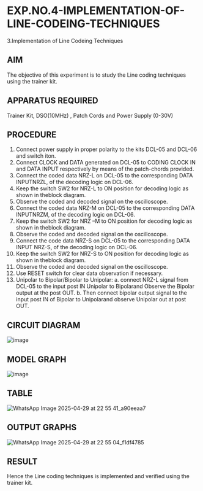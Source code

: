 # EXP.NO.4-IMPLEMENTATION-OF-LINE-CODEING-TECHNIQUES

3.Implementation of Line Codeing Techniques 
  
## AIM    
 The objective of this experiment is to study the Line coding techniques using the trainer kit. 
## APPARATUS REQUIRED
Trainer Kit, DSO(10MHz) , Patch Cords and Power Supply (0-30V)   
## PROCEDURE
1. Connect power supply in proper polarity to the kits DCL-05 and DCL-06 and switch iton. 
2. Connect CLOCK and DATA generated on DCL-05 to CODING CLOCK IN and 
DATA INPUT respectively by means of the patch-chords provided. 
3. Connect the coded data NRZ-L on DCL-05 to the corresponding DATA INPUTNRZL, of 
the decoding logic on DCL-06. 
4. Keep the switch SW2 for NRZ-L to ON position for decoding logic as shown in theblock 
diagram. 
5. Observe the coded and decoded signal on the oscilloscope. 
6. Connect the coded data NRZ-M on DCL-05 to the corresponding DATA INPUTNRZM, of 
the decoding logic on DCL-06. 
7. Keep the switch SW2 for NRZ –M to ON position for decoding logic as shown in theblock 
diagram. 
8. Observe the coded and decoded signal on the oscilloscope. 
9. Connect the code data NRZ-S on DCL-05 to the corresponding DATA INPUT NRZ-S, of 
the decoding logic on DCL-06. 
10. Keep the switch SW2 for NRZ-S to ON position for decoding logic as shown in theblock 
diagram. 
11. Observe the coded and decoded signal on the oscilloscope. 
12. Use RESET switch for clear data observation if necessary. 
13. Unipolar to Bipolar/Bipolar to Unipolar: 
a. connect NRZ-L signal from DCL-05 to the input post IN Unipolar to Bipolarand 
Observe the Bipolar output at the post OUT. 
b. Then connect bipolar output signal to the input post IN of Bipolar to Unipolarand 
observe Unipolar out at post OUT.
## CIRCUIT DIAGRAM
![image](https://github.com/user-attachments/assets/01794019-4b6f-45a2-ac34-4f371a9afa2b)
## MODEL GRAPH
![image](https://github.com/user-attachments/assets/a6a094c6-03f9-4ff2-9a26-4aeeb8fa2e21)
## TABLE
![WhatsApp Image 2025-04-29 at 22 55 41_a90eeaa7](https://github.com/user-attachments/assets/d928f8ba-ffd4-475f-b013-05c10beccc11)
## OUTPUT GRAPHS
![WhatsApp Image 2025-04-29 at 22 55 04_f1df4785](https://github.com/user-attachments/assets/3cc90a4f-6b6c-426e-81ee-0df05281ce27)
## RESULT 
Hence the Line coding techniques is implemented and verified using the trainer kit. 
